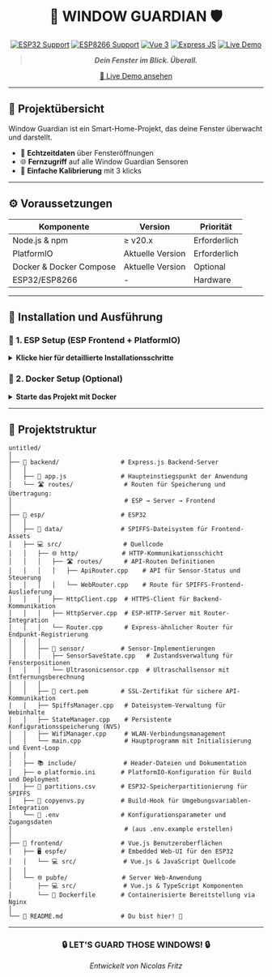 <div align="center">
  <h1>🏡 WINDOW GUARDIAN 🛡️</h1>

  <p>
    <a href="https://www.espressif.com/"><img src="https://img.shields.io/badge/ESP32-Supported-blue.svg" alt="ESP32 Support"></a>
    <a href="https://www.espressif.com/"><img src="https://img.shields.io/badge/ESP8266-Supported-blue.svg" alt="ESP8266 Support"></a>
    <a href="https://vuejs.org/"><img src="https://img.shields.io/badge/Vue-3.5.13-brightgreen.svg" alt="Vue 3"></a>
    <a href="https://expressjs.com/"><img src="https://img.shields.io/badge/Express-4.16-orange.svg" alt="Express JS"></a>
    <a href="https://window.nicolasfritz.dev/"><img src="https://img.shields.io/badge/Demo-Live-success.svg" alt="Live Demo"></a>
  </p>

  <blockquote>
    <em><strong>Dein Fenster im Blick. Überall.</strong></em>
  </blockquote>

  <p>
    <a href="https://window.nicolasfritz.dev/">🔗 Live Demo ansehen</a>
  </p>
</div>

---

## 🌟 Projektübersicht

Window Guardian ist ein Smart-Home-Projekt, das deine Fenster überwacht und darstellt.

- 🔔 **Echtzeitdaten** über Fensteröffnungen
- 🌐 **Fernzugriff** auf alle Window Guardian Sensoren
- 🔄 **Einfache Kalibrierung** mit 3 klicks

---

## ⚙️ Voraussetzungen

| Komponente | Version          | Priorität |
|------------|------------------|-----------|
| Node.js & npm | ≥ v20.x          | Erforderlich |
| PlatformIO | Aktuelle Version | Erforderlich |
| Docker & Docker Compose | Aktuelle Version | Optional |
| ESP32/ESP8266 | -                | Hardware |

---

## 🚀 Installation und Ausführung

### 🔧 1. ESP Setup (ESP Frontend + PlatformIO)

<details>
<summary><b>Klicke hier für detaillierte Installationsschritte</b></summary>

#### 📦 1.1. ESP Frontend-Abhängigkeiten installieren
```bash
  cd frontend/espfe
  npm install
```

#### 🏗️ 1.2. Frontend für ESP bauen
```bash
  npm run build
```

#### 📂 1.3. Zum ESP-Verzeichnis navigieren
```bash
  cd ../../esp
```

#### ⚡ 1.4. Umgebungsvariablen konfigurieren
```bash
  cp .env.example .env
  # .env-Datei nach Bedarf anpassen (WiFi-Daten usw.)
```

#### 📤 1.5. Dateisystem auf den ESP hochladen
```bash
  pio run -t uploadfs
```

> 💡 **Pro-Tipp:** Überprüfe den COM-Port in der Platformio-Konfiguration!

#### 📡 1.6. ESP-Programm hochladen & starten
```bash
  pio run -t upload -t monitor
```
</details>

### 🐳 2. Docker Setup (Optional)

<details>
<summary><b>Starte das Projekt mit Docker</b></summary>

#### 🔄 API-Container starten:
```bash
  docker run -p 3000:3000 registry.thorge-engelmann.de/window_quardian_pubapi:latest
```

#### 🖥️ Frontend-Container starten:
```bash
  docker run -p 8080:80 registry.thorge-engelmann.de/window_quardian_pubfe:latest
```

#### 🔗 Zusammen mit Docker Compose:
```yaml
# docker-compose.yml
version: '3'
services:
  api:
    image: registry.thorge-engelmann.de/window_quardian_pubapi:latest
    ports:
      - "3000:3000"
  frontend:
    image: registry.thorge-engelmann.de/window_quardian_pubfe:latest
    ports:
      - "8080:80"
    depends_on:
      - api
```

```bash
  docker-compose up -d
```
</details>

---

## 📁 Projektstruktur

```
untitled/
│
├── 🔌 backend/                 # Express.js Backend-Server
│   │
│   ├── 🚀 app.js               # Haupteinstiegspunkt der Anwendung
│   └── 🛣️ routes/              # Routen für Speicherung und Übertragung: 
│                               # ESP → Server → Frontend
│
├── 🤖 esp/                     # ESP32
│   │
│   ├── 📂 data/                # SPIFFS-Dateisystem für Frontend-Assets
│   ├── 💻 src/                 # Quellcode
│   │   ├── 🌐 http/            # HTTP-Kommunikationsschicht
│   │   │   ├── 🛣️ routes/      # API-Routen Definitionen
│   │   │   │   ├── ApiRouter.cpp    # API für Sensor-Status und Steuerung
│   │   │   │   └── WebRouter.cpp    # Route für SPIFFS-Frontend-Auslieferung
│   │   │   ├── HttpClient.cpp  # HTTPS-Client für Backend-Kommunikation
│   │   │   ├── HttpServer.cpp  # ESP-HTTP-Server mit Router-Integration
│   │   │   └── Router.cpp      # Express-ähnlicher Router für Endpunkt-Registrierung
│   │   │
│   │   ├── 📡 sensor/          # Sensor-Implementierungen
│   │   │   ├── SensorSaveState.cpp   # Zustandsverwaltung für Fensterpositionen
│   │   │   └── Ultrasonicsensor.cpp  # Ultraschallsensor mit Entfernungsberechnung
│   │   │
│   │   ├── 🔐 cert.pem         # SSL-Zertifikat für sichere API-Kommunikation
│   │   ├── SpiffsManager.cpp   # Dateisystem-Verwaltung für Webinhalte
│   │   ├── StateManager.cpp    # Persistente Konfigurationsspeicherung (NVS)
│   │   ├── WifiManager.cpp     # WLAN-Verbindungsmanagement
│   │   └── main.cpp            # Hauptprogramm mit Initialisierung und Event-Loop
│   │
│   ├── 📚 include/             # Header-Dateien und Dokumentation
│   ├── ⚙️ platformio.ini       # PlatformIO-Konfiguration für Build und Deployment
│   ├── 💾 partitions.csv       # ESP32-Speicherpartitionierung für SPIFFS
│   ├── 🔄 copyenvs.py          # Build-Hook für Umgebungsvariablen-Integration
│   └── 🔑 .env                 # Konfigurationsparameter und Zugangsdaten
│                               # (aus .env.example erstellen)
│
├── 🎨 frontend/                # Vue.js Benutzeroberflächen
│   ├── 🖥️ espfe/               # Embedded Web-UI für den ESP32
│   │   └── 💻 src/             # Vue.js & JavaScript Quellcode
│   │
│   └── 🌐 pubfe/               # Server Web-Anwendung
│       ├── 💻 src/             # Vue.js & TypeScript Komponenten
│       └── 🐳 Dockerfile       # Containerisierte Bereitstellung via Nginx
│
└── 📝 README.md                # Du bist hier! 👋
```

---

<div align="center">

### 🔒 LET'S GUARD THOSE WINDOWS! 🔒

<i>Entwickelt von Nicolas Fritz</i>

</div>

